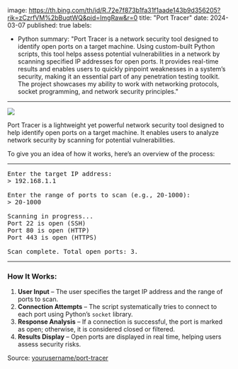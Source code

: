 
image: https://th.bing.com/th/id/R.72e7f873b1fa31f1aade143b9d356205?rik=zCzrfVM%2bBuqtWQ&pid=ImgRaw&r=0
title: "Port Tracer"
date: 2024-03-07
published: true
labels:
  - Python
summary: "Port Tracer is a network security tool designed to identify open ports on a target machine. Using custom-built Python scripts, this tool helps assess potential vulnerabilities in a network by scanning specified IP addresses for open ports. It provides real-time results and enables users to quickly pinpoint weaknesses in a system’s security, making it an essential part of any penetration testing toolkit. The project showcases my ability to work with networking protocols, socket programming, and network security principles."
---

<img class="img-fluid" src="https://th.bing.com/th/id/R.72e7f873b1fa31f1aade143b9d356205?rik=zCzrfVM%2bBuqtWQ&pid=ImgRaw&r=0">

Port Tracer is a lightweight yet powerful network security tool designed to help identify open ports on a target machine. It enables users to analyze network security by scanning for potential vulnerabilities.

To give you an idea of how it works, here’s an overview of the process:

<hr>

<pre>
Enter the target IP address:
> 192.168.1.1

Enter the range of ports to scan (e.g., 20-1000):
> 20-1000

Scanning in progress...
Port 22 is open (SSH)
Port 80 is open (HTTP)
Port 443 is open (HTTPS)

Scan complete. Total open ports: 3.
</pre>

<hr>

### How It Works:
1. **User Input** – The user specifies the target IP address and the range of ports to scan.  
2. **Connection Attempts** – The script systematically tries to connect to each port using Python’s `socket` library.  
3. **Response Analysis** – If a connection is successful, the port is marked as open; otherwise, it is considered closed or filtered.  
4. **Results Display** – Open ports are displayed in real time, helping users assess security risks.  

Source: <a href="https://github.com/yourusername/port-tracer"><i class="large github icon "></i>yourusername/port-tracer</a>

